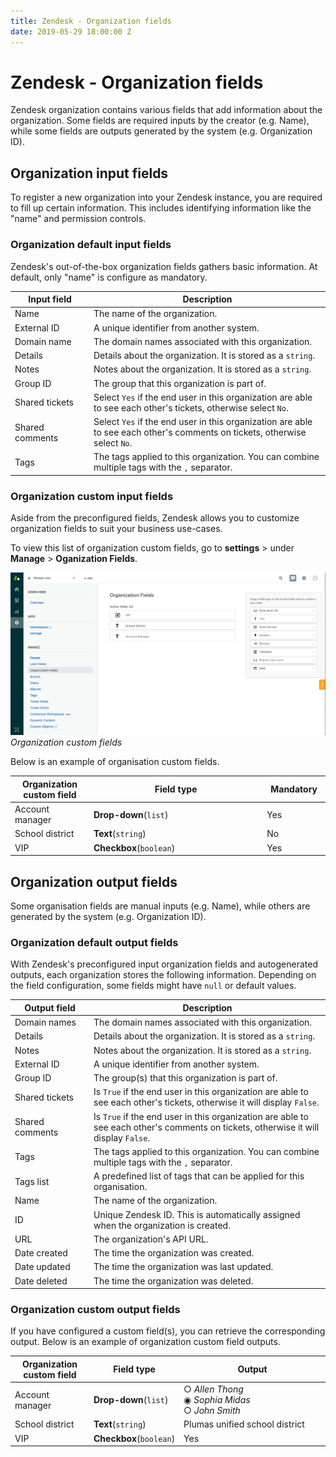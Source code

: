 ```yaml
---
title: Zendesk - Organization fields
date: 2019-05-29 18:00:00 Z
---
```


# Zendesk - Organization fields

Zendesk organization contains various fields that add information about the organization. Some fields are required inputs by the creator (e.g. Name), while some fields are outputs generated by the system (e.g. Organization ID).

## Organization input fields

To register a new organization into your Zendesk instance, you are required to fill up certain information. This includes identifying information like the "name" and permission controls.

### Organization default input fields

Zendesk's out-of-the-box organization fields gathers basic information. At default, only "name" is configure as mandatory.

<table class="unchanged rich-diff-level-one">
  <thead>
    <tr>
        <th width='25%'>Input field</th>
        <th>Description</th>
    </tr>
  </thead>
  <tbody>
    <tr>
      <td>Name</td>
      <td>
        The name of the organization.
      </td>
    </tr>
    <tr>
      <td>External ID</td>
      <td>
        A unique identifier from another system.
      </td>
    </tr>
    <tr>
      <td>Domain name</td>
      <td>
        The domain names associated with this organization.
      </td>
    </tr>
    <tr>
      <td>Details</td>
      <td>
        Details about the organization. It is stored as a <code>string</code>.
      </td>
    </tr>
    <tr>
      <td>Notes</td>
      <td>
        Notes about the organization. It is stored as a <code>string</code>.
      </td>
    </tr>
    <tr>
      <td>Group ID</td>
      <td>
        The group that this organization is part of.
      </td>
    </tr>
    <tr>
      <td>Shared tickets</td>
      <td>
        Select <code>Yes</code> if the end user in this organization are able to see each other's tickets, otherwise select <code>No</code>.
      </td>
    </tr>
    <tr>
      <td>Shared comments</td>
      <td>
        Select <code>Yes</code> if the end user in this organization are able to see each other's comments on tickets, otherwise select <code>No</code>.
      </td>
    </tr>
    <tr>
      <td>Tags</td>
      <td>
        The tags applied to this organization. You can combine multiple tags with the <code>,</code> separator.
      </td>
    </tr>
  </tbody>
</table>

### Organization custom input fields

Aside from the preconfigured fields, Zendesk allows you to customize organization fields to suit your business use-cases.

To view this list of organization custom fields, go to **settings** > under **Manage** > **Oganization Fields**.

![Organization custom fields](/assets/images/connectors/zendesk/organization-fields.png)
*Organization custom fields*

Below is an example of organisation custom fields.

<table class="unchanged rich-diff-level-one">
  <thead>
    <tr>
        <th width='25%'>Organization custom field</th>
        <th>Field type</th>
        <th width='20%'>Mandatory</th>
    </tr>
  </thead>
  <tbody>
    <tr>
      <td>Account manager</td>
      <td><b>Drop-down</b>(<code>list</code>)</td>
      <td>Yes</td>
    </tr>
    </tr>
    <tr>
      <td>School district</td>
      <td><b>Text</b>(<code>string</code>)</td>
      <td>No</td>
    </tr>
    <tr>
      <td>VIP</td>
      <td><b>Checkbox</b>(<code>boolean</code>)</td>
      <td>Yes</td>
    </tr>
  </tbody>
</table>

## Organization output fields

Some organisation fields are manual inputs (e.g. Name), while others are generated by the system (e.g. Organization ID).

### Organization default output fields

With Zendesk's preconfigured input organization fields and autogenerated outputs, each organization stores the following information. Depending on the field configuration, some fields might have `null` or default values.


<table class="unchanged rich-diff-level-one">
  <thead>
    <tr>
        <th width='25%'>Output field</th>
        <th>Description</th>
    </tr>
  </thead>
  <tbody>
    <tr>
      <td>Domain names</td>
      <td>
        The domain names associated with this organization.
      </td>
    </tr>
    <tr>
      <td>Details</td>
      <td>
        Details about the organization. It is stored as a <code>string</code>.
      </td>
    </tr>
    <tr>
      <td>Notes</td>
      <td>
        Notes about the organization. It is stored as a <code>string</code>.
      </td>
    </tr>
    <tr>
      <td>External ID</td>
      <td>
        A unique identifier from another system.
      </td>
    </tr>
    <tr>
      <td>Group ID</td>
      <td>
        The group(s) that this organization is part of.
      </td>
    </tr>
    <tr>
      <td>Shared tickets</td>
      <td>
        Is <code>True</code> if the end user in this organization are able to see each other's tickets, otherwise it will display <code>False</code>.
      </td>
    </tr>
    <tr>
      <td>Shared comments</td>
      <td>
        Is <code>True</code> if the end user in this organization are able to see each other's comments on tickets, otherwise it will display <code>False</code>.
      </td>
    </tr>
    <tr>
      <td>Tags</td>
      <td>
        The tags applied to this organization. You can combine multiple tags with the <code>,</code> separator.
      </td>
    </tr>
    <tr>
      <td>Tags list</td>
      <td>
        A predefined list of tags that can be applied for this organisation.
      </td>
    </tr>
    <tr>
      <td>Name</td>
      <td>
        The name of the organization.
      </td>
    </tr>
    <tr>
      <td>ID</td>
      <td>
        Unique Zendesk ID. This is automatically assigned when the organization is created.
      </td>
    </tr>
    <tr>
      <td>URL</td>
      <td>
        The organization's API URL.
      </td>
    </tr>
    <tr>
      <td>Date created</td>
      <td>
        The time the organization was created.
      </td>
    </tr>
    <tr>
      <td>Date updated</td>
      <td>
        The time the organization was last updated.
      </td>
    </tr>
    <tr>
      <td>Date deleted</td>
      <td>
        The time the organization was deleted.
      </td>
    </tr>
  </tbody>
</table>

### Organization custom output fields

If you have configured a custom field(s), you can retrieve the corresponding output. Below is an example of organization custom field outputs.

<table class="unchanged rich-diff-level-one">
  <thead>
    <tr>
        <th width='25%'>Organization custom field</th>
        <th width="25%">Field type</th>
        <th>Output</th>
    </tr>
  </thead>
  <tbody>
    <tr>
      <td>Account manager</td>
      <td><b>Drop-down</b>(<code>list</code>)</td>
      <td>
      &#9675 <i>Allen Thong</i><br>
      &#9673 <i>Sophia Midas</i><br>
      &#9675 <i>John Smith</i><br>
      </td>
    </tr>
    </tr>
    <tr>
      <td>School district</td>
      <td><b>Text</b>(<code>string</code>)</td>
      <td>Plumas unified school district</td>
    </tr>
    <tr>
      <td>VIP</td>
      <td><b>Checkbox</b>(<code>boolean</code>)</td>
      <td>Yes</td>
    </tr>
  </tbody>
</table>
